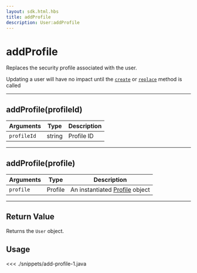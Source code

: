 ```yaml
---
layout: sdk.html.hbs
title: addProfile
description: User:addProfile
---
```


# addProfile

Replaces the security profile associated with the user.

<div class="alert alert-info">
Updating a user will have no impact until the <a href="/sdk-reference/android/3/user/create"><code>create</code></a> or <a href="/sdk-reference/android/3/user/replace"><code>replace</code></a> method is called
</div>

---

## addProfile(profileId)

| Arguments   | Type   | Description |
| ----------- | ------ | ----------- |
| `profileId` | string | Profile ID  |

---

## addProfile(profile)

| Arguments | Type    | Description                                                        |
| --------- | ------- | ------------------------------------------------------------------ |
| `profile` | Profile | An instantiated [Profile](/sdk-reference/android/3/profile) object |

---

## Return Value

Returns the `User` object.

## Usage

<<< ./snippets/add-profile-1.java
